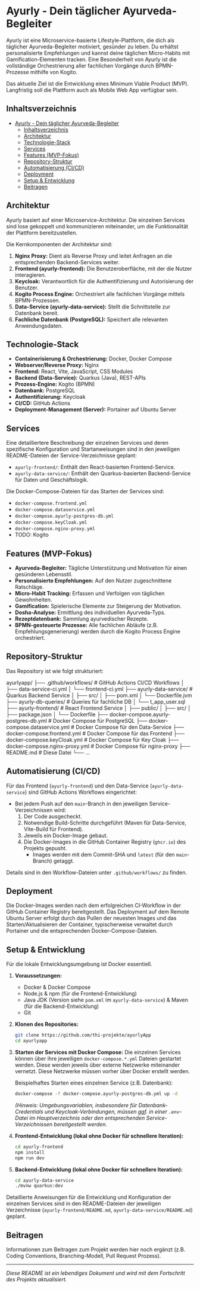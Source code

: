 # Ayurly - Dein täglicher Ayurveda-Begleiter

Ayurly ist eine Microservice-basierte Lifestyle-Plattform, die dich als täglicher Ayurveda-Begleiter motiviert, gesünder zu leben. Du erhältst personalisierte Empfehlungen und kannst deine täglichen Micro-Habits mit Gamification-Elementen tracken. Eine Besonderheit von Ayurly ist die vollständige Orchestrierung aller fachlichen Vorgänge durch BPMN-Prozesse mithilfe von Kogito.

Das aktuelle Ziel ist die Entwicklung eines Minimum Viable Product (MVP). Langfristig soll die Plattform auch als Mobile Web App verfügbar sein.

## Inhaltsverzeichnis

- [Ayurly - Dein täglicher Ayurveda-Begleiter](#ayurly---dein-täglicher-ayurveda-begleiter)
  - [Inhaltsverzeichnis](#inhaltsverzeichnis)
  - [Architektur](#architektur)
  - [Technologie-Stack](#technologie-stack)
  - [Services](#services)
  - [Features (MVP-Fokus)](#features-mvp-fokus)
  - [Repository-Struktur](#repository-struktur)
  - [Automatisierung (CI/CD)](#automatisierung-cicd)
  - [Deployment](#deployment)
  - [Setup \& Entwicklung](#setup--entwicklung)
  - [Beitragen](#beitragen)

## Architektur

Ayurly basiert auf einer Microservice-Architektur. Die einzelnen Services sind lose gekoppelt und kommunizieren miteinander, um die Funktionalität der Plattform bereitzustellen.

Die Kernkomponenten der Architektur sind:

1.  **Nginx Proxy:** Dient als Reverse Proxy und leitet Anfragen an die entsprechenden Backend-Services weiter.
2.  **Frontend (ayurly-frontend):** Die Benutzeroberfläche, mit der die Nutzer interagieren.
3.  **Keycloak:** Verantwortlich für die Authentifizierung und Autorisierung der Benutzer.
4.  **Kogito Process Engine:** Orchestriert alle fachlichen Vorgänge mittels BPMN-Prozessen.
5.  **Data-Service (ayurly-data-service):** Stellt die Schnittstelle zur Datenbank bereit.
6.  **Fachliche Datenbank (PostgreSQL):** Speichert alle relevanten Anwendungsdaten.

## Technologie-Stack

-   **Containerisierung & Orchestrierung:** Docker, Docker Compose
-   **Webserver/Reverse Proxy:** Nginx
-   **Frontend:** React, Vite, JavaScript, CSS Modules
-   **Backend (Data-Service):** Quarkus (Java), REST-APIs
-   **Prozess-Engine:** Kogito (BPMN)
-   **Datenbank:** PostgreSQL
-   **Authentifizierung:** Keycloak
-   **CI/CD:** GitHub Actions
-   **Deployment-Management (Server):** Portainer auf Ubuntu Server

## Services

Eine detailliertere Beschreibung der einzelnen Services und deren spezifische Konfiguration und Startanweisungen sind in den jeweiligen README-Dateien der Service-Verzeichnisse geplant:

-   `ayurly-frontend/`: Enthält den React-basierten Frontend-Service.
-   `ayurly-data-service/`: Enthält den Quarkus-basierten Backend-Service für Daten und Geschäftslogik.

Die Docker-Compose-Dateien für das Starten der Services sind:
-   `docker-compose.frontend.yml`
-   `docker-compose.dataservice.yml`
-   `docker-compose.ayurly-postgres-db.yml`
-   `docker-compose.keyCloak.yml`
-   `docker-compose.nginx-proxy.yml`
-   TODO: Kogito

## Features (MVP-Fokus)

-   **Ayurveda-Begleiter:** Tägliche Unterstützung und Motivation für einen gesünderen Lebensstil.
-   **Personalisierte Empfehlungen:** Auf den Nutzer zugeschnittene Ratschläge.
-   **Micro-Habit Tracking:** Erfassen und Verfolgen von täglichen Gewohnheiten.
-   **Gamification:** Spielerische Elemente zur Steigerung der Motivation.
-   **Dosha-Analyse:** Ermittlung des individuellen Ayurveda-Typs.
-   **Rezeptdatenbank:** Sammlung ayurvedischer Rezepte.
-   **BPMN-gesteuerte Prozesse:** Alle fachlichen Abläufe (z.B. Empfehlungsgenerierung) werden durch die Kogito Process Engine orchestriert.

## Repository-Struktur

Das Repository ist wie folgt strukturiert:

ayurlyapp/
├── .github/workflows/         # GitHub Actions CI/CD Workflows
│   ├── data-service-ci.yml
│   └── frontend-ci.yml
├── ayurly-data-service/       # Quarkus Backend Service
│   ├── src/
│   ├── pom.xml
│   └── Dockerfile.jvm
├── ayurly-db-queries/         # Queries für fachliche DB 
│   └── t_app_user.sql
├── ayurly-frontend/           # React Frontend Service
│   ├── public/
│   ├── src/
│   ├── package.json
│   └── Dockerfile
├── docker-compose.ayurly-postgres-db.yml # Docker Compose für PostgreSQL
├── docker-compose.dataservice.yml        # Docker Compose für den Data-Service
├── docker-compose.frontend.yml           # Docker Compose für das Frontend
├── docker-compose.keyCloak.yml           # Docker Compose für Key Cloak
├── docker-compose.nginx-proxy.yml        # Docker Compose für nginx-proxy
├── README.md                             # Diese Datei
└── ...                                  

## Automatisierung (CI/CD)

Für das Frontend (`ayurly-frontend`) und den Data-Service (`ayurly-data-service`) sind GitHub Actions Workflows eingerichtet:

-   Bei jedem Push auf den `main`-Branch in den jeweiligen Service-Verzeichnissen wird:
    1.  Der Code ausgecheckt.
    2.  Notwendige Build-Schritte durchgeführt (Maven für Data-Service, Vite-Build für Frontend).
    3.  Jeweils ein Docker-Image gebaut.
    4.  Die Docker-Images in die GitHub Container Registry (`ghcr.io`) des Projekts gepusht.
        -   Images werden mit dem Commit-SHA und `latest` (für den `main`-Branch) getaggt.

Details sind in den Workflow-Dateien unter `.github/workflows/` zu finden.

## Deployment

Die Docker-Images werden nach dem erfolgreichen CI-Workflow in der GitHub Container Registry bereitgestellt.
Das Deployment auf dem Remote Ubuntu Server erfolgt durch das Pullen der neuesten Images und das Starten/Aktualisieren der Container, typischerweise verwaltet durch Portainer und die entsprechenden Docker-Compose-Dateien.

## Setup & Entwicklung

Für die lokale Entwicklungsumgebung ist Docker essentiell.

1.  **Voraussetzungen:**
    * Docker & Docker Compose
    * Node.js & npm (für die Frontend-Entwicklung)
    * Java JDK (Version siehe `pom.xml` im `ayurly-data-service`) & Maven (für die Backend-Entwicklung)
    * Git

2.  **Klonen des Repositories:**
    ```bash
    git clone https://github.com/thi-projekte/ayurlyApp
    cd ayurlyapp
    ```

3.  **Starten der Services mit Docker Compose:**
    Die einzelnen Services können über ihre jeweiligen `docker-compose.*.yml` Dateien gestartet werden. Diese werden jeweils über externe Netzwerke miteinander vernetzt. Diese Netzwerke müssen vorher über Docker erstellt werden.

    Beispielhaftes Starten eines einzelnen Service (z.B. Datenbank):
    ```bash
    docker-compose -f docker-compose.ayurly-postgres-db.yml up -d
    ```
    *(Hinweis: Umgebungsvariablen, insbesondere für Datenbank-Credentials und Keycloak-Verbindungen, müssen ggf. in einer `.env`-Datei im Hauptverzeichnis oder den entsprechenden Service-Verzeichnissen bereitgestellt werden.*

4.  **Frontend-Entwicklung (lokal ohne Docker für schnellere Iteration):**
    ```bash
    cd ayurly-frontend
    npm install 
    npm run dev 
    ```

5.  **Backend-Entwicklung (lokal ohne Docker für schnellere Iteration):**
    ```bash
    cd ayurly-data-service
    ./mvnw quarkus:dev
    ```

Detaillierte Anweisungen für die Entwicklung und Konfiguration der einzelnen Services sind in den README-Dateien der jeweiligen Verzeichnisse (`ayurly-frontend/README.md`, `ayurly-data-service/README.md`) geplant.

## Beitragen

Informationen zum Beitragen zum Projekt werden hier noch ergänzt (z.B. Coding Conventions, Branching-Modell, Pull Request Prozess).

---

*Diese README ist ein lebendiges Dokument und wird mit dem Fortschritt des Projekts aktualisiert.*